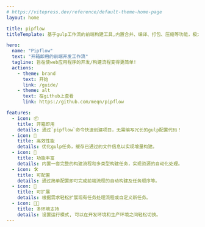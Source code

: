 ```yaml
---
# https://vitepress.dev/reference/default-theme-home-page
layout: home

title: pipflow
titleTemplate: 基于gulp工作流的前端构建工具,内置合并、编译、打包、压缩等功能，极大简化前端开发流程

hero:
  name: "Pipflow"
  text: "开箱即用的前端开发工作流"
  tagline: 旨在使web应用程序的开发/构建流程变得更简单!
  actions:
    - theme: brand
      text: 开始
      link: /guide/
    - theme: alt
      text: 在github上查看
      link: https://github.com/meqn/pipflow

features:
  - icon: 📦
    title: 开箱即用
    details: 通过`pipflow`命令快速创建项目，无需编写冗长的gulp配置代码！
  - icon: 🚀
    title: 高效性能
    details: 优化gulp任务，缓存已通过的文件信息以实现增量构建。
  - icon: 🎨
    title: 功能丰富
    details: 内置一套完整的构建流程和多类型构建任务，实现资源的自动化处理。
  - icon: 🛠
    title: 可配置
    details: 通过简单配置即可完成前端流程的自动构建及任务顺序等。
  - icon: 🔗
    title: 可扩展
    details: 根据需求轻松扩展现有任务处理流程或自定义新任务。
  - icon: 🏳️‍🌈
    title: 多环境支持
    details: 设置运行模式, 可以在开发环境和生产环境之间轻松切换。
---
```

